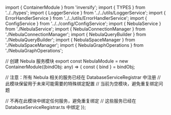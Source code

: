 import { ContainerModule } from 'inversify';
import { TYPES } from '../../types';
import { LoggerService } from '../../utils/LoggerService';
import { ErrorHandlerService } from '../../utils/ErrorHandlerService';
import { ConfigService } from '../../config/ConfigService';
import { NebulaService } from './NebulaService';
import { NebulaConnectionManager } from './NebulaConnectionManager';
import { NebulaQueryBuilder } from './NebulaQueryBuilder';
import { NebulaSpaceManager } from './NebulaSpaceManager';
import { NebulaGraphOperations } from './NebulaGraphOperations';

// 创建 Nebula 服务模块
export const NebulaModule = new ContainerModule((bindObj: any) => {
  const { bind } = bindObj;

  // 注意：所有 Nebula 相关的服务已经在 DatabaseServiceRegistrar 中注册
  // 此模块保留用于未来可能需要的特殊绑定配置
  // 当前为空模块，避免重复绑定问题

  // 不再在此模块中绑定任何服务，避免重复绑定
  // 这些服务已经在 DatabaseServiceRegistrar.ts 中绑定
});